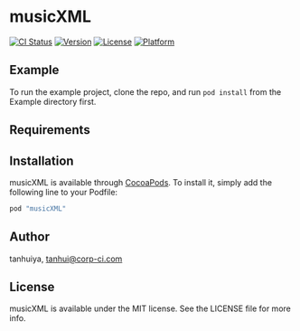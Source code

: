 # musicXML

[![CI Status](http://img.shields.io/travis/tanhuiya/musicXML.svg?style=flat)](https://travis-ci.org/tanhuiya/musicXML)
[![Version](https://img.shields.io/cocoapods/v/musicXML.svg?style=flat)](http://cocoapods.org/pods/musicXML)
[![License](https://img.shields.io/cocoapods/l/musicXML.svg?style=flat)](http://cocoapods.org/pods/musicXML)
[![Platform](https://img.shields.io/cocoapods/p/musicXML.svg?style=flat)](http://cocoapods.org/pods/musicXML)

## Example

To run the example project, clone the repo, and run `pod install` from the Example directory first.

## Requirements

## Installation

musicXML is available through [CocoaPods](http://cocoapods.org). To install
it, simply add the following line to your Podfile:

```ruby
pod "musicXML"
```

## Author

tanhuiya, tanhui@corp-ci.com

## License

musicXML is available under the MIT license. See the LICENSE file for more info.
